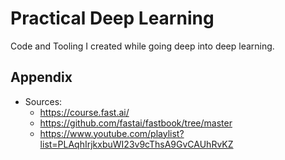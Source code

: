 # Practical Deep Learning

Code and Tooling I created while going deep into deep learning.

## Appendix

- Sources:
    - https://course.fast.ai/
    - https://github.com/fastai/fastbook/tree/master
    - https://www.youtube.com/playlist?list=PLAqhIrjkxbuWI23v9cThsA9GvCAUhRvKZ